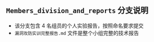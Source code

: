 ## `Members_division_and_reports` 分支说明

- 该分支包含 4 名组员的个人实验报告，按照命名要求提交
- `漏洞攻防实训完整报告.md` 文件是整个小组完整的技术报告
